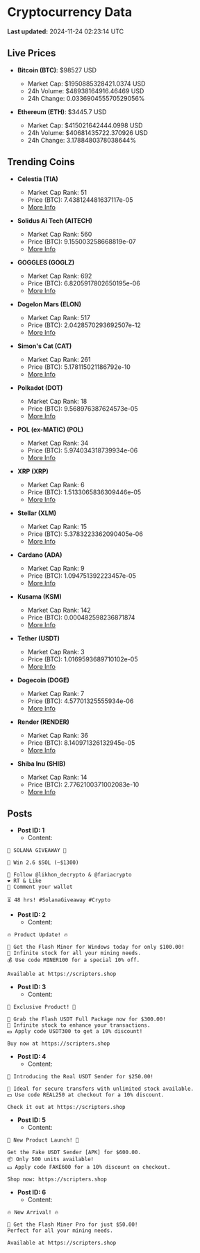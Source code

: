 # Cryptocurrency Data

**Last updated:** 2024-11-24 02:23:14 UTC

## Live Prices
- **Bitcoin (BTC)**: $98527 USD
  - Market Cap: $1950885328421.0374 USD
  - 24h Volume: $48938164916.46469 USD
  - 24h Change: 0.033690455570529056%

- **Ethereum (ETH)**: $3445.7 USD
  - Market Cap: $415021642444.0998 USD
  - 24h Volume: $40681435722.370926 USD
  - 24h Change: 3.1788480378038644%

## Trending Coins
- **Celestia (TIA)**
  - Market Cap Rank: 51
  - Price (BTC): 7.438124481637117e-05
  - [More Info](https://www.coingecko.com/en/coins/celestia)

- **Solidus Ai Tech (AITECH)**
  - Market Cap Rank: 560
  - Price (BTC): 9.155003258668819e-07
  - [More Info](https://www.coingecko.com/en/coins/solidus-ai-tech)

- **GOGGLES (GOGLZ)**
  - Market Cap Rank: 692
  - Price (BTC): 6.8205917802650195e-06
  - [More Info](https://www.coingecko.com/en/coins/goggles)

- **Dogelon Mars (ELON)**
  - Market Cap Rank: 517
  - Price (BTC): 2.0428570293692507e-12
  - [More Info](https://www.coingecko.com/en/coins/dogelon-mars)

- **Simon's Cat (CAT)**
  - Market Cap Rank: 261
  - Price (BTC): 5.178115021186792e-10
  - [More Info](https://www.coingecko.com/en/coins/simons-cat)

- **Polkadot (DOT)**
  - Market Cap Rank: 18
  - Price (BTC): 9.568976387624573e-05
  - [More Info](https://www.coingecko.com/en/coins/polkadot)

- **POL (ex-MATIC) (POL)**
  - Market Cap Rank: 34
  - Price (BTC): 5.974034318739934e-06
  - [More Info](https://www.coingecko.com/en/coins/pol-ex-matic)

- **XRP (XRP)**
  - Market Cap Rank: 6
  - Price (BTC): 1.5133065836309446e-05
  - [More Info](https://www.coingecko.com/en/coins/xrp)

- **Stellar (XLM)**
  - Market Cap Rank: 15
  - Price (BTC): 5.3783223362090405e-06
  - [More Info](https://www.coingecko.com/en/coins/stellar)

- **Cardano (ADA)**
  - Market Cap Rank: 9
  - Price (BTC): 1.094751392223457e-05
  - [More Info](https://www.coingecko.com/en/coins/cardano)

- **Kusama (KSM)**
  - Market Cap Rank: 142
  - Price (BTC): 0.000482598236871874
  - [More Info](https://www.coingecko.com/en/coins/kusama)

- **Tether (USDT)**
  - Market Cap Rank: 3
  - Price (BTC): 1.0169593689710102e-05
  - [More Info](https://www.coingecko.com/en/coins/tether)

- **Dogecoin (DOGE)**
  - Market Cap Rank: 7
  - Price (BTC): 4.57701325555934e-06
  - [More Info](https://www.coingecko.com/en/coins/dogecoin)

- **Render (RENDER)**
  - Market Cap Rank: 36
  - Price (BTC): 8.140971326132945e-05
  - [More Info](https://www.coingecko.com/en/coins/render)

- **Shiba Inu (SHIB)**
  - Market Cap Rank: 14
  - Price (BTC): 2.7762100371002083e-10
  - [More Info](https://www.coingecko.com/en/coins/shiba-inu)

## Posts
- **Post ID: 1**
  - Content:
```
🚀 SOLANA GIVEAWAY 🚀

🎁 Win 2.6 $SOL (~$1300)

🤝 Follow @likhon_decrypto & @fariacrypto
❤️ RT & Like
💬 Comment your wallet

⏳ 48 hrs! #SolanaGiveaway #Crypto
```

- **Post ID: 2**
  - Content:
```
🔥 Product Update! 🔥

🚀 Get the Flash Miner for Windows today for only $100.00!
🔋 Infinite stock for all your mining needs.
💰 Use code MINER100 for a special 10% off.

Available at https://scripters.shop
```

- **Post ID: 3**
  - Content:
```
🎁 Exclusive Product! 🎁

💸 Grab the Flash USDT Full Package now for $300.00!
🎉 Infinite stock to enhance your transactions.
💵 Apply code USDT300 to get a 10% discount!

Buy now at https://scripters.shop
```

- **Post ID: 4**
  - Content:
```
💎 Introducing the Real USDT Sender for $250.00!

💼 Ideal for secure transfers with unlimited stock available.
💵 Use code REAL250 at checkout for a 10% discount.

Check it out at https://scripters.shop
```

- **Post ID: 5**
  - Content:
```
🚀 New Product Launch! 🚀

Get the Fake USDT Sender [APK] for $600.00.
📦 Only 500 units available!
💵 Apply code FAKE600 for a 10% discount on checkout.

Shop now: https://scripters.shop
```

- **Post ID: 6**
  - Content:
```
🔥 New Arrival! 🔥

💸 Get the Flash Miner Pro for just $50.00!
Perfect for all your mining needs.

Available at https://scripters.shop
```


